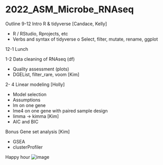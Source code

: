 # 2022_ASM_Microbe_RNAseq

Outline
9-12	 Intro R & tidyverse [Candace, Kelly]
-	R / RStudio, Rprojects, etc
-	Verbs and syntax of tidyverse
o	Select, filter, mutate, rename, ggplot

12-1 Lunch

1-2 Data cleaning of RNAseq (df)
-	Quality assessment (plots)
-	DGEList, filter_rare, voom [Kim]

2- 4 Linear modeling [Holly]
-	Model selection
-	Assumptions
-	lm on one gene
-	lme4 on one gene with paired sample design
-	limma -> kimma [Kim]
-	AIC and BIC

Bonus Gene set analysis [Kim]
-	GSEA
-	clusterProfiler

Happy hour
![image](https://user-images.githubusercontent.com/21342185/164321062-db8bc0eb-735a-4992-b3ed-dceee8841d24.png)
